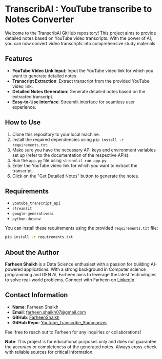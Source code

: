 # TranscribAI : YouTube transcribe to Notes Converter

Welcome to the TranscribAI  GitHub repository! This project aims to provide detailed notes based on YouTube video transcripts. With the power of AI, you can now convert video transcripts into comprehensive study materials.

## Features

- **YouTube Video Link Input**: Input the YouTube video link for which you want to generate detailed notes.
- **Transcript Extraction**: Extract transcript from the provided YouTube video link.
- **Detailed Notes Generation**: Generate detailed notes based on the extracted transcript.
- **Easy-to-Use Interface**: Streamlit interface for seamless user experience.

## How to Use

1. Clone this repository to your local machine.
2. Install the required dependencies using `pip install -r requirements.txt`.
3. Make sure you have the necessary API keys and environment variables set up (refer to the documentation of the respective APIs).
4. Run the `app.py` file using `streamlit run app.py`.
5. Enter the YouTube video link for which you want to extract the transcript.
6. Click on the "Get Detailed Notes" button to generate the notes.

## Requirements

- `youtube_transcript_api`
- `streamlit`
- `google-generativeai`
- `python-dotenv`

You can install these requirements using the provided `requirements.txt` file:

```bash
pip install -r requirements.txt
```

## About the Author

**Farheen Shaikh** is a Data Science enthusiast with a passion for building AI-powered applications. With a strong background in Computer science programming and GEN AI, Farheen aims to leverage the latest technologies to solve real-world problems. Connect with Farheen on [LinkedIn](www.linkedin.com/in/farheen-shaikh07).

## Contact Information

- **Name**: Farheen Shaikh
- **Email**: farheen.shaikh07@gmail.com
- **GitHub**: [FarheenShaikh](https://github.com/FarheenShaikh)
- **GitHub Repo**: [Youtube_Transcribe_Summarizer](https://github.com/FarheenShaikh/Youtube_Transcribe_Summarizer)

Feel free to reach out to Farheen for any inquiries or collaborations!

**Note**: This project is for educational purposes only and does not guarantee the accuracy or completeness of the generated notes. Always cross-check with reliable sources for critical information.
